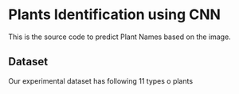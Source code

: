 # Plants Identification using CNN

This is the source code to predict Plant Names based on the image.

## Dataset
Our experimental dataset has following 11 types o plants


  
